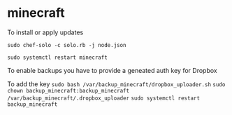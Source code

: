 # minecraft

To install or apply updates
 
`sudo chef-solo -c solo.rb -j node.json`

`sudo systemctl restart minecraft`

To enable backups you have to provide a geneated auth key for Dropbox

To add the key
`sudo bash /var/backup_minecraft/dropbox_uploader.sh`
`sudo chown backup_minecraft:backup_minecraft /var/backup_minecraft/.dropbox_uploader`
`sudo systemctl restart backup_minecraft`